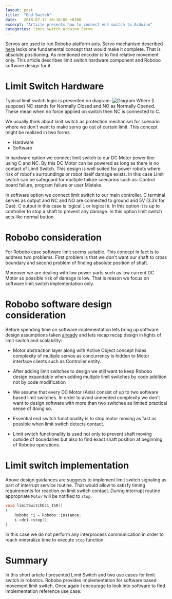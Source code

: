 ```yaml
---
layout: post
title:  "End Switch"
date:   2018-07-17 10:10:00 +0100
excerpt: "Article presents how to connect end switch to Arduino"
categories: limit switch Arduino Servo
---
```


Servos are used to run Robobo platform axis. Servo mechanism described
[here](https://leszek-wojcik.github.io/robobo/arduino/servo/encoder/pololu/hbridge/pid/2017/12/29/servo.html)
lacks one fundamental concept that would make it complete. That is absolute
positioning. As mentioned encoder is to find relative movement only. This
article describes limit switch hardware component and Robobo software design for
it. 

# Limit Switch Hardware

Typical limit switch logic is presented on diagram:
![Diagram](https://leszek-wojcik.github.io/robobo/images/LimitSwitch.jpg)
Where (I suppose) NC stands for Normally Closed and NO as Normally Opened. These
mean when no force applied on switch then NC is connected to C.

We usually think about limit switch as protection mechanism for scenario where
we don't want to make servo go out of certain limit. This concept might be
realized in two forms:
- Hardware 
- Software

In hardware option we connect limit switch to our DC Motor power line using C
and NC. By this DC Motor can be powered as long as there is no contact of Limit
Switch. This design is well suited for power robots where risk of robot's
surroundings or robot itself damage exists. In this case Limit switch can be
safeguard for multiple failure scenarios such as: Control board failure,
program failure or user Mistake.

In software option we connect limit switch to our main controller. C terminal
serves as output and NC and NO are connected to ground and 5V (3.3V for Due). C
output in this case is logical `1` or logical `0`. In this option it is up to
controller to stop a shaft to prevent any damage. In this option limit switch
acts like normal button.

# Robobo consideration

For Robobo case software limit seems suitable. This concept in fact is to
address two problems. First problem is that we don't want our shaft to cross
boundary and second problem of finding absolute position of shaft.

Moreover we are dealing with low power parts such as low current DC Motor so
possible risk of damage is low. That is reason we focus on software limit
switch implementation only.

# Robobo software design consideration

Before spending time on software implementation lets bring up software design
assumptions taken
[already](https://leszek-wojcik.github.io/robobo/c++,/freertos,/activeobject/2018/03/09/robobo-design.html)
and lets recap recap design in lights of limit switch and scalability:

- Motor abstraction layer along with Active Object concept hides complexity of
  multiple servos as concurrency is hidden to Motor interface clients such as
Controller entity.

- After adding limit switches to design we still want to keep Robobo design
  expandable when adding multiple limit switches by code addition not by
code modification 

- We assume that every DC Motor (Axis) consist of up to two software based
  limit switches. In order to avoid unneeded complexity we don't want to design
software with more than two switches as limited practical sense of doing so. 

- Essential end switch functionality is to stop motor moving as fast as possible
  when limit switch detects contact. 

- Limit switch functionality is used not only to prevent shaft moving outside
  of boundaries but also to find exact shaft position at beginning of Robobo
operations.

# Limit switch implementation

Above design guidances are suggests to implement limit switch signaling as part
of interrupt service routine. That would allow to satisfy timing requirements
for reaction on limit switch contact. During interrupt routine appropriate
`Motor` will be notified to `stop`.

```c
void limitSwitchDc1_ISR()
{
    Robobo *i = Robobo::instance; 
    i->dc1->stop();
}
```
In this case we do not perform any interprocess communication in order to reach
mineralize time to execute `stop` function. 

# Summary

In this short article I presented Limit Switch and two use cases for limit
switch in robotics. Robobo provides implementation for software based movement
limit switch. Once again I encourage to look into software to find
implementation reference use case. 





